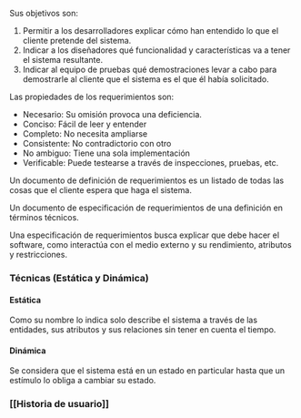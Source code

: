 
Sus objetivos son:

1. Permitir a los desarrolladores explicar cómo han entendido lo que el cliente pretende del sistema.
2. Indicar a los diseñadores qué funcionalidad y características va a tener el sistema resultante.
3. Indicar al equipo de pruebas qué demostraciones levar a cabo para demostrarle al cliente que el sistema es el que él había solicitado.

Las propiedades de los requerimientos son: 

- Necesario: Su omisión provoca una deficiencia.
- Conciso: Fácil de leer y entender
- Completo: No necesita ampliarse
- Consistente: No contradictorio con otro
- No ambiguo: Tiene una sola implementación
- Verificable: Puede testearse a través de inspecciones, pruebas, etc.

Un documento de definición de requerimientos es un listado de todas las cosas que el cliente espera que haga el sistema.

Un documento de especificación de requerimientos de una definición en términos técnicos.

Una especificación de  requerimientos busca explicar que debe hacer el software, como interactúa con el medio externo y su rendimiento, atributos y restricciones.

### Técnicas (Estática y Dinámica)

#### Estática

Como su nombre lo indica solo describe el sistema a través de las entidades, sus atributos y sus relaciones sin tener en cuenta el tiempo.

#### Dinámica

Se considera que el sistema está en un estado en particular hasta que un estímulo lo obliga a cambiar su estado.


### [[Historia de usuario]]
